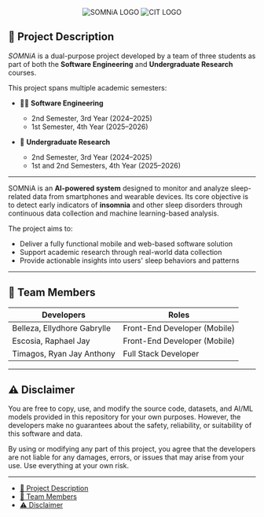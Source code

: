 <p align="center">
  <img src="shared/images/SOMNiA.png" alt="SOMNiA LOGO" />
  <img src="https://cit.edu/wp-content/uploads/2023/07/cit-logo.png" alt="CIT LOGO" />
</p>

## 📘 Project Description

*SOMNiA* is a dual-purpose project developed by a team of three students as part of both the **Software Engineering** and **Undergraduate Research** courses.

This project spans multiple academic semesters:
- 🧑‍💻 **Software Engineering**  
  - 2nd Semester, 3rd Year (2024–2025)  
  - 1st Semester, 4th Year (2025–2026)

- 🔬 **Undergraduate Research**  
  - 2nd Semester, 3rd Year (2024–2025)  
  - 1st and 2nd Semesters, 4th Year (2025–2026)

---

SOMNiA is an **AI-powered system** designed to monitor and analyze sleep-related data from smartphones and wearable devices. Its core objective is to detect early indicators of **insomnia** and other sleep disorders through continuous data collection and machine learning-based analysis.

The project aims to:
- Deliver a fully functional mobile and web-based software solution
- Support academic research through real-world data collection
- Provide actionable insights into users' sleep behaviors and patterns

---

## 👥 Team Members
| **Developers**                    | **Roles**                    |
| ----------------------------------| -----------------------------|
| Belleza, Ellydhore Gabrylle       | Front-End Developer (Mobile) |
| Escosia, Raphael Jay              | Front-End Developer (Mobile) |
| Timagos, Ryan Jay Anthony         | Full Stack Developer         |

---

## ⚠️ Disclaimer
You are free to copy, use, and modify the source code, datasets, and AI/ML models provided in this repository for your own purposes. However, the developers make no guarantees about the safety, reliability, or suitability of this software and data.

By using or modifying any part of this project, you agree that the developers are not liable for any damages, errors, or issues that may arise from your use. Use everything at your own risk.

---

<!-- @import "[TOC]" {cmd="toc" depthFrom=1 depthTo=6 orderedList=false} -->

<!-- code_chunk_output -->

- [📘 Project Description](#-project-description)
- [👥 Team Members](#-team-members)
- [⚠️ Disclaimer](#️-disclaimer)

<!-- /code_chunk_output -->



